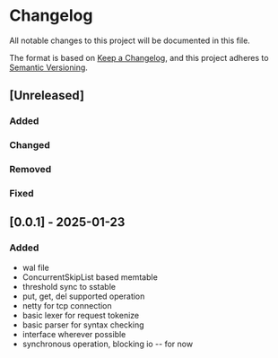 # Changelog

All notable changes to this project will be documented in this file.

The format is based on [Keep a Changelog](https://keepachangelog.com/en/1.1.0/),
and this project adheres to [Semantic Versioning](https://semver.org/spec/v2.0.0.html).

## [Unreleased]
### Added
### Changed
### Removed
### Fixed

## [0.0.1] - 2025-01-23
### Added
- wal file
- ConcurrentSkipList based memtable
- threshold sync to sstable
- put, get, del supported operation
- netty for tcp connection
- basic lexer for request tokenize
- basic parser for syntax checking
- interface wherever possible
- synchronous operation, blocking io -- for now